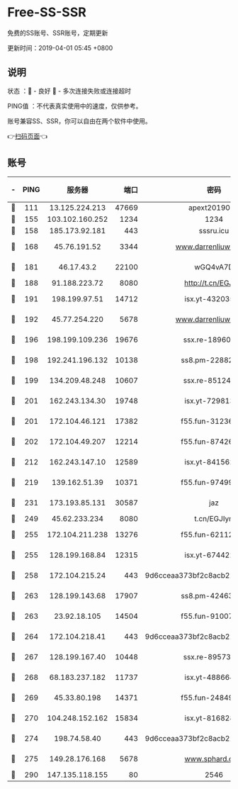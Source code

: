 # Free-SS-SSR

免费的SS账号、SSR账号，定期更新

更新时间：2019-04-01 05:45 +0800

## 说明

状态     ：🙂 - 良好 🙁 - 多次连接失败或连接超时

PING值   ：不代表真实使用中的速度，仅供参考。

账号兼容SS、SSR，你可以自由在两个软件中使用。

👉[扫码页面](https://liesauer.github.io/Free-SS-SSR/)👈

## 账号

|-|PING|服务器|端口|密码|加密方式|区域|
|:----:|:----:|:-----:|-----:|:----:|:----:|:----:|
|🙂|111|13.125.224.213|47669|apext2019001|chacha20|KR|
|🙂|155|103.102.160.252|1234|1234|rc4-md5|JP|
|🙂|158|185.173.92.181|443|sssru.icu|rc4-md5|RU|
|🙂|168|45.76.191.52|3344|www.darrenliuwei.com|aes-256-cfb|JP|
|🙂|181|46.17.43.2|22100|wGQ4vA7D|aes-256-gcm|RU|
|🙂|188|91.188.223.72|8080|http://t.cn/EGJIyrl|rc4-md5|RU|
|🙂|191|198.199.97.51|14712|isx.yt-43203558|aes-256-cfb|US|
|🙂|192|45.77.254.220|5678|www.darrenliuwei.com|aes-256-cfb|SG|
|🙂|196|198.199.109.236|19676|ssx.re-18960694|aes-256-cfb|US|
|🙂|198|192.241.196.132|10138|ss8.pm-22882604|aes-256-cfb|US|
|🙂|199|134.209.48.248|10607|ssx.re-85124094|aes-256-cfb|US|
|🙂|201|162.243.134.30|19748|isx.yt-72981340|aes-256-cfb|US|
|🙂|201|172.104.46.121|17382|f55.fun-31236609|aes-256-cfb|SG|
|🙂|202|172.104.49.207|12214|f55.fun-87426879|aes-256-cfb|SG|
|🙂|212|162.243.147.10|12589|isx.yt-84156264|aes-256-cfb|US|
|🙂|219|139.162.51.39|10371|f55.fun-97499168|aes-256-cfb|SG|
|🙂|231|173.193.85.131|30587|jaz|aes-256-cfb|US|
|🙂|249|45.62.233.234|8080|t.cn/EGJIyrl|rc4-md5|CA|
|🙂|255|172.104.211.238|13276|f55.fun-62112830|aes-256-cfb|US|
|🙂|255|128.199.168.84|12315|isx.yt-67442240|aes-256-cfb|SG|
|🙂|258|172.104.215.24|443|9d6cceaa373bf2c8acb22e60b6a58be6|aes-256-cfb|US|
|🙂|263|128.199.143.68|17907|ss8.pm-42463996|aes-256-cfb|SG|
|🙂|263|23.92.18.105|14504|f55.fun-91007249|aes-256-cfb|US|
|🙂|264|172.104.218.41|443|9d6cceaa373bf2c8acb22e60b6a58be6|aes-256-cfb|US|
|🙂|267|128.199.167.40|10448|ssx.re-89573938|aes-256-cfb|SG|
|🙂|268|68.183.237.182|11737|isx.yt-48866493|aes-256-cfb|SG|
|🙂|269|45.33.80.198|14371|f55.fun-24849539|aes-256-cfb|US|
|🙂|270|104.248.152.162|15834|isx.yt-81682851|aes-256-cfb|SG|
|🙂|274|198.74.58.40|443|9d6cceaa373bf2c8acb22e60b6a58be6|aes-256-cfb|US|
|🙂|275|149.28.176.168|5678|www.sphard.com|aes-256-cfb|AU|
|🙂|290|147.135.118.155|80|2546|chacha20|US|
